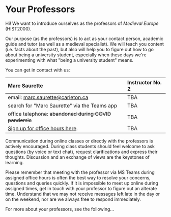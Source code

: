 # Your Professors

Hi! We want to introduce ourselves as the professors of _Medieval Europe_ \(HIST2000\). 

Our purpose \(as the professors\) is to act as your contact person, academic guide and tutor \(as well as a medieval specialist\). We will teach you content \(i.e. facts about the past\), but also will help you to figure out how to go about being a university student, especially when these days we're experimenting with what "being a university student" means. 

You can get in contact with us:

| Marc Saurette | Instructor No. 2 |
| :--- | :--- |
| email: marc.saurette@carleton.ca | TBA |
| search for "Marc Saurette" via the Teams app | TBA |
| office telephone: ~~abandoned during COVID pandemic~~ | TBA |
| [Sign up for office hours here](https://docs.google.com/spreadsheets/d/153_Rzt-yaPZOm7jPI7JaWtQD6rwccmskbzYvkkFttCM/edit?usp=sharing).  | TBA |

Communication during online classes or directly with the professors is actively encouraged. During class students should feel welcome to ask questions \(by voice or text chat\), request clarifications and express their thoughts. Discussion and an exchange of views are the keystones of learning.

Please remember that meeting with the professor via MS Teams during assigned office hours is often the best way to resolve your concerns, questions and queries quickly. If it is impossible to meet up online during assigned times, get in touch with your professor to figure out an alterate time. Understand that we may not receive messages left late in the day or on the weekend, nor are we always free to respond immediately.

For more about your professors, see the following... 

